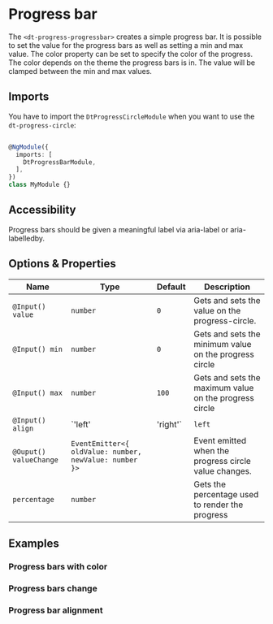 # Progress bar

<docs-source-example example="DefaultProgressBarExampleComponent"></docs-source-example>

The `<dt-progress-progressbar>` creates a simple progress bar.
It is possible to set the value for the progress bars as well as setting a min and max value.
The color property can be set to specify the color of the progress. The color depends on the theme the progress bars is in.
The value will be clamped between the min and max values.

## Imports

You have to import the `DtProgressCircleModule` when you want to use the `dt-progress-circle`:

```typescript

@NgModule({
  imports: [
    DtProgressBarModule,
  ],
})
class MyModule {}

```

## Accessibility

Progress bars should be given a meaningful label via aria-label or aria-labelledby.

## Options & Properties

| Name | Type | Default | Description |
| --- | --- | --- | --- |
| `@Input() value` | `number` | `0` | Gets and sets the value on the progress-circle. |
| `@Input() min` | `number` | `0` | Gets and sets the minimum value on the progress circle |
| `@Input() max` | `number` | `100` | Gets and sets the maximum value on the progress circle |
| `@Input() align` | `'left' | 'right'` | `left` | Gets and sets the maximum value on the progress circle |
| `@Ouput() valueChange` | `EventEmitter<{ oldValue: number, newValue: number }>` |  | Event emitted when the progress circle value changes. |
| `percentage` | `number` |  | Gets the percentage used to render the progress |

## Examples

### Progress bars with color

<docs-source-example example="WithColorProgressBarExampleComponent"></docs-source-example>

### Progress bars change

<docs-source-example example="ChangeProgressBarExampleComponent"></docs-source-example>

### Progress bar alignment

<docs-source-example example="RightAlignedProgressBarExampleComponent"></docs-source-example>
